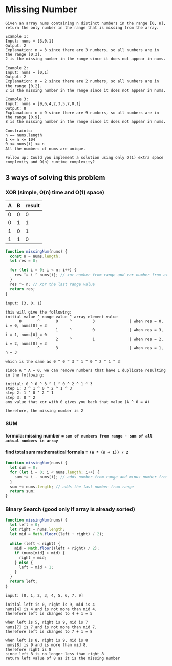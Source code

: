 # Missing Number

```
Given an array nums containing n distinct numbers in the range [0, n],
return the only number in the range that is missing from the array.

Example 1:
Input: nums = [3,0,1]
Output: 2
Explanation: n = 3 since there are 3 numbers, so all numbers are in the range [0,3].
2 is the missing number in the range since it does not appear in nums.

Example 2:
Input: nums = [0,1]
Output: 2
Explanation: n = 2 since there are 2 numbers, so all numbers are in the range [0,2].
2 is the missing number in the range since it does not appear in nums.

Example 3:
Input: nums = [9,6,4,2,3,5,7,0,1]
Output: 8
Explanation: n = 9 since there are 9 numbers, so all numbers are in the range [0,9].
8 is the missing number in the range since it does not appear in nums.

Constraints:
n == nums.length
1 <= n <= 104
0 <= nums[i] <= n
All the numbers of nums are unique.

Follow up: Could you implement a solution using only O(1) extra space complexity and O(n) runtime complexity?
```

## 3 ways of solving this problem

### XOR (simple, O(n) time and O(1) space)

| A   | B   | result |
| --- | --- | ------ |
| 0   | 0   | 0      |
| 0   | 1   | 1      |
| 1   | 0   | 1      |
| 1   | 1   | 0      |

```javascript
function missingNum(nums) {
  const n = nums.length;
  let res = 0;

  for (let i = 0; i < n; i++) {
    res ^= i ^ nums[i]; // xor number from range and xor number from array element value
  }
  res ^= n; // xor the last range value
  return res;
}
```

```
input: [3, 0, 1]

this will give the following:
initial value ^ range value ^ array element value
      0       ^       0     ^         3               | when res = 0, i = 0, nums[0] = 3
              ^       1     ^         0               | when res = 3, i = 1, nums[0] = 0
              ^       2     ^         1               | when res = 2, i = 2, nums[0] = 3
              ^       3                               | when res = 1, n = 3

which is the same as 0 ^ 0 ^ 3 ^ 1 ^ 0 ^ 2 ^ 1 ^ 3

since A ^ A = 0, we can remove numbers that have 1 duplicate resulting in the following:

initial: 0 ^ 0 ^ 3 ^ 1 ^ 0 ^ 2 ^ 1 ^ 3
step 1: 3 ^ 1 ^ 0 ^ 2 ^ 1 ^ 3
step 2: 1 ^ 0 ^ 2 ^ 1
step 3: 0 ^ 2
any value that xor with 0 gives you back that value (A ^ 0 = A)

therefore, the missing number is 2
```

### SUM

#### formula: missing number = `sum of numbers from range - sum of all actual numbers in array`

#### find total sum mathematical formula = `(n * (n + 1)) / 2`

```javascript
function missingNum(nums) {
  let sum = 0;
  for (let i = 0; i < nums.length; i++) {
    sum += i - nums[i]; // adds number from range and minus number from array element value
  }
  sum += nums.length; // adds the last number from range
  return sum;
}
```

### Binary Search (good only if array is already sorted)

```javascript
function missingNum(nums) {
  let left = 0;
  let right = nums.length;
  let mid = Math.floor((left + right) / 2);

  while (left < right) {
    mid = Math.floor((left + right) / 2);
    if (nums[mid] > mid) {
      right = mid;
    } else {
      left = mid + 1;
    }
  }
  return left;
}
```

```
input: [0, 1, 2, 3, 4, 5, 6, 7, 9]

initial left is 0, right is 9, mid is 4
nums[4] is 4 and is not more than mid 4,
therefore left is changed to 4 + 1 = 5

when left is 5, right is 9, mid is 7
nums[7] is 7 and is not more than mid 7,
therefore left is changed to 7 + 1 = 8

when left is 8, right is 9, mid is 8
nums[8] is 9 and is more than mid 8,
therefore right is 8
since left 8 is no longer less than right 8
return left value of 8 as it is the missing number
```
